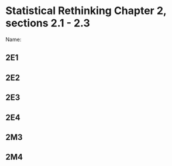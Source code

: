 # Statistical Rethinking Chapter 2, sections 2.1 - 2.3

Name:

## 2E1

## 2E2

## 2E3

## 2E4

## 2M3

## 2M4
